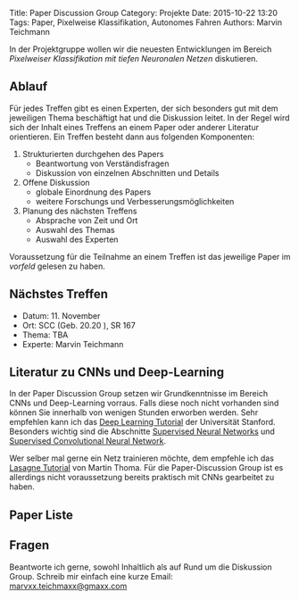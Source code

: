 Title: Paper Discussion Group
Category: Projekte
Date: 2015-10-22 13:20
Tags: Paper, Pixelweise Klassifikation, Autonomes Fahren
Authors: Marvin Teichmann

In der Projektgruppe wollen wir die neuesten Entwicklungen im Bereich *Pixelweiser Klassifikation mit tiefen Neuronalen Netzen* diskutieren. 

## Ablauf

Für jedes Treffen gibt es einen Experten, der sich besonders gut mit dem jeweiligen Thema beschäftigt hat und die Diskussion leitet. In der Regel wird sich der Inhalt eines Treffens an einem Paper oder anderer Literatur orientieren. Ein Treffen besteht dann aus folgenden Komponenten:

1. Strukturierten durchgehen des Papers
	* Beantwortung von Verständisfragen
	* Diskussion von einzelnen Abschnitten und Details
2. Offene Diskussion
	* globale Einordnung des Papers
	* weitere Forschungs und Verbesserungsmöglichkeiten
3. Planung des nächsten Treffens
	* Absprache von Zeit und Ort
	* Auswahl des Themas
	* Auswahl des Experten

Voraussetzung für die Teilnahme an einem Treffen ist das jeweilige Paper im *vorfeld* gelesen zu haben. 

## Nächstes Treffen

* Datum: 11. November
* Ort: SCC (Geb. 20.20 ), SR 167
* Thema: TBA
* Experte: Marvin Teichmann


## Literatur zu CNNs und Deep-Learning

In der Paper Discussion Group setzen wir Grundkenntnisse im Bereich CNNs und Deep-Learning vorraus. Falls diese noch nicht vorhanden sind können Sie innerhalb von wenigen Stunden erworben werden. Sehr empfehlen kann ich das [Deep Learning Tutorial](http://ufldl.stanford.edu/tutorial/) der Universität Stanford. Besonders wichtig sind die Abschnitte [Supervised Neural Networks](http://ufldl.stanford.edu/tutorial/supervised/MultiLayerNeuralNetworks/) und [Supervised Convolutional Neural Network](http://ufldl.stanford.edu/tutorial/supervised/FeatureExtractionUsingConvolution/).

Wer selber mal gerne ein Netz trainieren möchte, dem empfehle ich das [Lasagne Tutorial](http://martin-thoma.com/lasagne-for-python-newbies/) von Martin Thoma. Für die Paper-Discussion Group ist es allerdings nicht voraussetzung bereits praktisch mit CNNs gearbeitet zu haben.

## Paper Liste

## Fragen

Beantworte ich gerne, sowohl Inhaltlich als auf Rund um die Diskussion Group. Schreib mir einfach eine kurze Email: marvxx.teichmaxx@gmaxx.com
